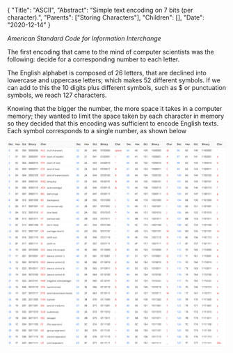 {
    "Title": "ASCII",
    "Abstract": "Simple text encoding on 7 bits (per character).",
    "Parents": ["Storing Characters"],
    "Children": [],
    "Date": "2020-12-14"
}

_American Standard Code for Information Interchange_

The first encoding that came to the mind of computer scientists was the following: decide for a corresponding number to each letter.

The English alphabet is composed of 26 letters, that are declined into lowercase and uppercase letters; which makes 52 different symbols. If we can add to this the 10 digits plus different symbols, such as $ or punctuation symbols, we reach 127 characters.

Knowing that the bigger the number, the more space it takes in a computer memory; they wanted to limit the space taken by each character in memory so they decided that this encoding was sufficient to encode English texts. Each symbol corresponds to a single number, as shown below

![The ASCII Table](images/articles/ASCII-Table.png)

